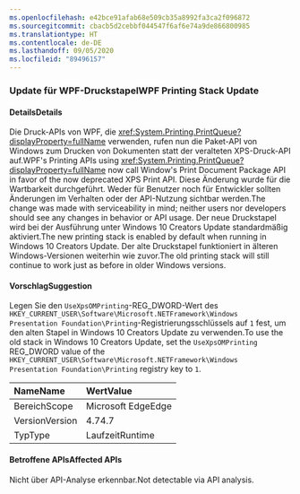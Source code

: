 ```yaml
---
ms.openlocfilehash: e42bce91afab68e509cb35a8992fa3ca2f096872
ms.sourcegitcommit: cbacb5d2cebbf044547f6af6e74a9de866800985
ms.translationtype: HT
ms.contentlocale: de-DE
ms.lasthandoff: 09/05/2020
ms.locfileid: "89496157"
---
```

### <a name="wpf-printing-stack-update"></a><span data-ttu-id="9f9f9-101">Update für WPF-Druckstapel</span><span class="sxs-lookup"><span data-stu-id="9f9f9-101">WPF Printing Stack Update</span></span>

#### <a name="details"></a><span data-ttu-id="9f9f9-102">Details</span><span class="sxs-lookup"><span data-stu-id="9f9f9-102">Details</span></span>

<span data-ttu-id="9f9f9-103">Die Druck-APIs von WPF, die <xref:System.Printing.PrintQueue?displayProperty=fullName> verwenden, rufen nun die Paket-API von Windows zum Drucken von Dokumenten statt der veralteten XPS-Druck-API auf.</span><span class="sxs-lookup"><span data-stu-id="9f9f9-103">WPF's Printing APIs using <xref:System.Printing.PrintQueue?displayProperty=fullName> now call Window's Print Document Package API in favor of the now deprecated XPS Print API.</span></span> <span data-ttu-id="9f9f9-104">Diese Änderung wurde für die Wartbarkeit durchgeführt. Weder für Benutzer noch für Entwickler sollten Änderungen im Verhalten oder der API-Nutzung sichtbar werden.</span><span class="sxs-lookup"><span data-stu-id="9f9f9-104">The change was made with serviceability in mind; neither users nor developers should see any changes in behavior or API usage.</span></span> <span data-ttu-id="9f9f9-105">Der neue Druckstapel wird bei der Ausführung unter Windows 10 Creators Update standardmäßig aktiviert.</span><span class="sxs-lookup"><span data-stu-id="9f9f9-105">The new printing stack is enabled by default when running in Windows 10 Creators Update.</span></span> <span data-ttu-id="9f9f9-106">Der alte Druckstapel funktioniert in älteren Windows-Versionen weiterhin wie zuvor.</span><span class="sxs-lookup"><span data-stu-id="9f9f9-106">The old printing stack will still continue to work just as before in older Windows versions.</span></span>

#### <a name="suggestion"></a><span data-ttu-id="9f9f9-107">Vorschlag</span><span class="sxs-lookup"><span data-stu-id="9f9f9-107">Suggestion</span></span>

<span data-ttu-id="9f9f9-108">Legen Sie den <code>UseXpsOMPrinting</code>-REG_DWORD-Wert des <code>HKEY_CURRENT_USER\Software\Microsoft\.NETFramework\Windows Presentation Foundation\Printing</code>-Registrierungsschlüssels auf <code>1</code> fest, um den alten Stapel in Windows 10 Creators Update zu verwenden.</span><span class="sxs-lookup"><span data-stu-id="9f9f9-108">To use the old stack in Windows 10 Creators Update, set the <code>UseXpsOMPrinting</code> REG_DWORD value of the <code>HKEY_CURRENT_USER\Software\Microsoft\.NETFramework\Windows Presentation Foundation\Printing</code> registry key to <code>1</code>.</span></span>

| <span data-ttu-id="9f9f9-109">Name</span><span class="sxs-lookup"><span data-stu-id="9f9f9-109">Name</span></span>    | <span data-ttu-id="9f9f9-110">Wert</span><span class="sxs-lookup"><span data-stu-id="9f9f9-110">Value</span></span>       |
|:--------|:------------|
| <span data-ttu-id="9f9f9-111">Bereich</span><span class="sxs-lookup"><span data-stu-id="9f9f9-111">Scope</span></span>   |<span data-ttu-id="9f9f9-112">Microsoft Edge</span><span class="sxs-lookup"><span data-stu-id="9f9f9-112">Edge</span></span>|
|<span data-ttu-id="9f9f9-113">Version</span><span class="sxs-lookup"><span data-stu-id="9f9f9-113">Version</span></span>|<span data-ttu-id="9f9f9-114">4.7</span><span class="sxs-lookup"><span data-stu-id="9f9f9-114">4.7</span></span>|
|<span data-ttu-id="9f9f9-115">Typ</span><span class="sxs-lookup"><span data-stu-id="9f9f9-115">Type</span></span>|<span data-ttu-id="9f9f9-116">Laufzeit</span><span class="sxs-lookup"><span data-stu-id="9f9f9-116">Runtime</span></span>|

#### <a name="affected-apis"></a><span data-ttu-id="9f9f9-117">Betroffene APIs</span><span class="sxs-lookup"><span data-stu-id="9f9f9-117">Affected APIs</span></span>

<span data-ttu-id="9f9f9-118">Nicht über API-Analyse erkennbar.</span><span class="sxs-lookup"><span data-stu-id="9f9f9-118">Not detectable via API analysis.</span></span>

<!--

#### Affected APIs

Not detectable via API analysis.

-->
